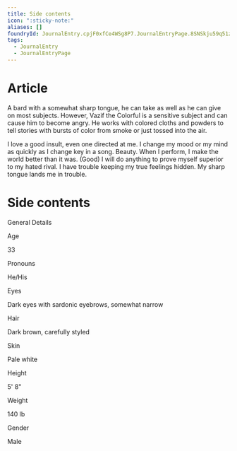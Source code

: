 ```yaml
---
title: Side contents
icon: ":sticky-note:"
aliases: []
foundryId: JournalEntry.cpjF0xfCe4WSg8P7.JournalEntryPage.8SNSkju59q51zMb7
tags:
  - JournalEntry
  - JournalEntryPage
---
```


# Article
A bard with a somewhat sharp tongue, he can take as well as he can give on most subjects. However, Vazif the Colorful is a sensitive subject and can cause him to become angry. He works with colored cloths and powders to tell stories with bursts of color from smoke or just tossed into the air.

I love a good insult, even one directed at me. I change my mood or my mind as quickly as I change key in a song. Beauty. When I perform, I make the world better than it was. (Good) I will do anything to prove myself superior to my hated rival. I have trouble keeping my true feelings hidden. My sharp tongue lands me in trouble.


# Side contents
General Details

Age

33

Pronouns

He/His

Eyes

Dark eyes with sardonic eyebrows, somewhat narrow

Hair

Dark brown, carefully styled

Skin

Pale white

Height

5' 8"

Weight

140 lb

Gender

Male